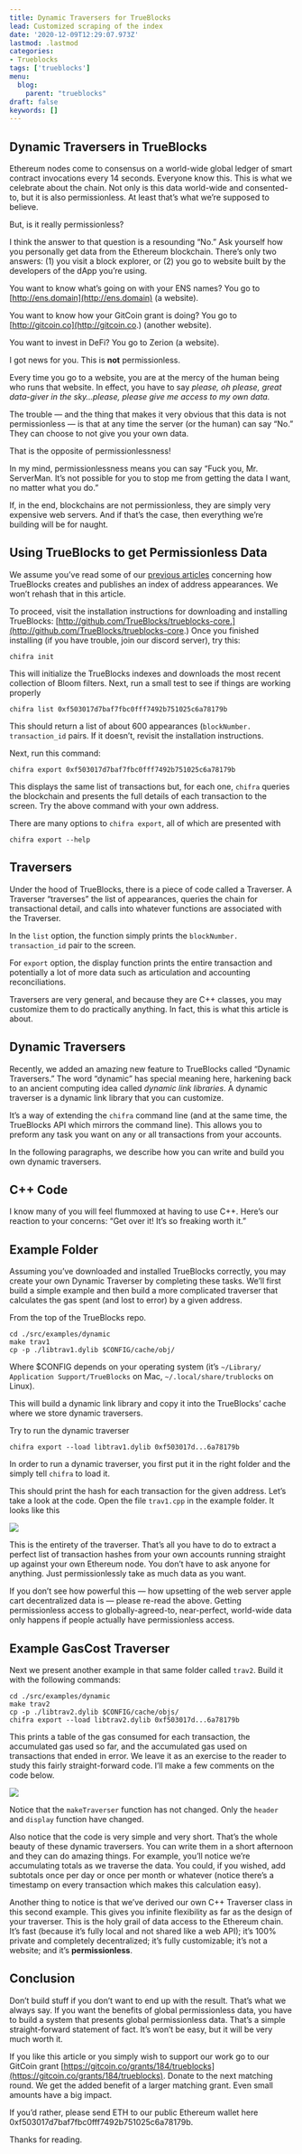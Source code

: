```yaml
---
title: Dynamic Traversers for TrueBlocks
lead: Customized scraping of the index
date: '2020-12-09T12:29:07.973Z'
lastmod: .lastmod
categories:
- Trueblocks
tags: ['trueblocks']
menu:
  blog:
    parent: "trueblocks"
draft: false
keywords: []
---
```


## Dynamic Traversers in TrueBlocks

Ethereum nodes come to consensus on a world-wide global ledger of smart contract invocations every 14 seconds.
Everyone know this. This is what we celebrate about the chain. Not only is this data world-wide and consented-to,
but it is also permissionless. At least that’s what we’re supposed to believe.

But, is it really permissionless?

I think the answer to that question is a resounding “No.” Ask yourself how you personally get data from the
Ethereum blockchain. There’s only two answers: (1) you visit a block explorer, or (2) you go to website built
by the developers of the dApp you’re using.

You want to know what’s going on with your ENS names? You go to [http://ens.domain](http://ens.domain) (a website).

You want to know how your GitCoin grant is doing? You go to [http://gitcoin.co](http://gitcoin.co.) (another website).

You want to invest in DeFi? You go to Zerion (a website).

I got news for you. This is **not** permissionless.

Every time you go to a website, you are at the mercy of the human being who runs that website. In effect, you have
to say _please, oh please, great data-giver in the sky…please, please give me access to my own data._

The trouble — and the thing that makes it very obvious that this data is not permissionless — is that at any time
the server (or the human) can say “No.” They can choose to not give you your own data.

That is the opposite of permissionlessness!

In my mind, permissionlessness means you can say “Fuck you, Mr. ServerMan. It’s not possible for you to stop me from
getting the data I want, no matter what you do.”

If, in the end, blockchains are not permissionless, they are simply very expensive web servers. And if that’s the case,
then everything we’re building will be for naught.

## Using TrueBlocks to get Permissionless Data

We assume you’ve read some of our [previous articles](/blog) concerning how TrueBlocks
creates and publishes an index of address appearances. We won’t rehash that in this article.

To proceed, visit the installation instructions for downloading and installing TrueBlocks: [http://github.com/TrueBlocks/trueblocks-core.](http://github.com/TrueBlocks/trueblocks-core.)
Once you finished installing (if you have trouble, join our discord server), try this:

```[shell]
chifra init
```

This will initialize the TrueBlocks indexes and downloads the most recent collection of Bloom filters. Next, run
a small test to see if things are working properly

```[shell]
chifra list 0xf503017d7baf7fbc0fff7492b751025c6a78179b
```

This should return a list of about 600 appearances (`blockNumber. transaction_id` pairs. If it doesn’t, revisit the installation instructions.

Next, run this command:

```[shell]
chifra export 0xf503017d7baf7fbc0fff7492b751025c6a78179b
```

This displays the same list of transactions but, for each one, `chifra` queries the blockchain and presents the full details of each transaction to the screen. Try the above command with your own address.

There are many options to `chifra export`, all of which are presented with

```[shell]
chifra export --help
```

## Traversers

Under the hood of TrueBlocks, there is a piece of code called a Traverser. A Traverser “traverses” the list of appearances, queries the chain for transactional detail, and calls into whatever functions are associated with the Traverser.

In the `list` option, the function simply prints the `blockNumber. transaction_id` pair to the screen.

For `export` option, the display function prints the entire transaction and potentially a lot of more data such as articulation and accounting reconciliations.

Traversers are very general, and because they are C++ classes, you may customize them to do practically anything. In fact, this is what this article is about.

## Dynamic Traversers

Recently, we added an amazing new feature to TrueBlocks called “Dynamic Traversers.” The word “dynamic” has special meaning here, harkening back to an ancient computing idea called _dynamic link libraries_. A dynamic traverser is a dynamic link library that you can customize.

It’s a way of extending the `chifra` command line (and at the same time, the TrueBlocks API which mirrors the command line). This allows you to preform any task you want on any or all transactions from your accounts.

In the following paragraphs, we describe how you can write and build you own dynamic traversers.

## C++ Code

I know many of you will feel flummoxed at having to use C++. Here’s our reaction to your concerns: “Get over it! It’s so freaking worth it.”

## Example Folder

Assuming you’ve downloaded and installed TrueBlocks correctly, you may create your own Dynamic Traverser by completing these tasks. We’ll first build a simple example and then build a more complicated traverser that calculates the gas spent (and lost to error) by a given address.

From the top of the TrueBlocks repo.

```[shell]
cd ./src/examples/dynamic  
make trav1  
cp -p ./libtrav1.dylib $CONFIG/cache/obj/
```

Where $CONFIG depends on your operating system (it’s `~/Library/ Application Support/TrueBlocks` on Mac, `~/.local/share/trublocks` on Linux).

This will build a dynamic link library and copy it into the TrueBlocks’ cache where we store dynamic traversers.

Try to run the dynamic traverser

```[shell]
chifra export --load libtrav1.dylib 0xf503017d...6a78179b
```

In order to run a dynamic traverser, you first put it in the right folder and the simply tell `chifra` to load it.

This should print the hash for each transaction for the given address. Let’s take a look at the code. Open the file `trav1.cpp` in the example folder. It looks like this

![](https://miro.medium.com/max/3568/1*SnG659FoS0OA77uLeBNHnw.png)

This is the entirety of the traverser. That’s all you have to do to extract a perfect list of transaction hashes from your own accounts running straight up against your own Ethereum node. You don’t have to ask anyone for anything. Just permissionlessly take as much data as you want.

If you don’t see how powerful this — how upsetting of the web server apple cart decentralized data is — please re-read the above. Getting permissionless access to globally-agreed-to, near-perfect, world-wide data only happens if people actually have permissionless access.

## Example GasCost Traverser

Next we present another example in that same folder called `trav2`. Build it with the following commands:

```[shell]
cd ./src/examples/dynamic  
make trav2  
cp -p ./libtrav2.dylib $CONFIG/cache/objs/  
chifra export --load libtrav2.dylib 0xf503017d...6a78179b
```

This prints a table of the gas consumed for each transaction, the accumulated gas used so far, and the accumulated gas used on transactions that ended in error. We leave it as an exercise to the reader to study this fairly straight-forward code. I’ll make a few comments on the code below.

![](https://miro.medium.com/max/4336/1*49tNDX89nLCoIWvF7qdyEg.png)

Notice that the `makeTraverser` function has not changed. Only the `header` and `display` function have changed.

Also notice that the code is very simple and very short. That’s the whole beauty of these dynamic traversers. You can write them in a short afternoon and they can do amazing things. For example, you’ll notice we’re accumulating totals as we traverse the data. You could, if you wished, add subtotals once per day or once per month or whatever (notice there’s a timestamp on every transaction which makes this calculation easy).

Another thing to notice is that we’ve derived our own C++ Traverser class in this second example. This gives you infinite flexibility as far as the design of your traverser. This is the holy grail of data access to the Ethereum chain. It’s fast (because it’s fully local and not shared like a web API); it’s 100% private and completely decentralized; it’s fully customizable; it’s not a website; and it’s **permissionless**.

## Conclusion

Don’t build stuff if you don’t want to end up with the result. That’s what we always say. If you want the benefits of global permissionless data, you have to build a system that presents global permissionless data. That’s a simple straight-forward statement of fact. It’s won’t be easy, but it will be very much worth it.

If you like this article or you simply wish to support our work go to our GitCoin grant [https://gitcoin.co/grants/184/trueblocks](https://gitcoin.co/grants/184/trueblocks). Donate to the next matching round. We get the added benefit of a larger matching grant. Even small amounts have a big impact.

If you’d rather, please send ETH to our public Ethereum wallet here 0xf503017d7baf7fbc0fff7492b751025c6a78179b.

Thanks for reading.
